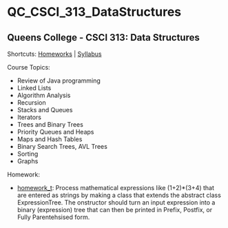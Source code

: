 # QC_CSCI_313_DataStructures
## Queens College - CSCI 313: Data Structures

Shortcuts: 
[Homeworks](https://github.com/eng-jonathan/QC_CSCI_313_DataStructures/tree/master/homework) |
[Syllabus](https://github.com/eng-jonathan/QC_CSCI_313_DataStructures/blob/master/syllabus/syllabus_csci313.pdf)

Course Topics:
* Review of Java programming
* Linked Lists
* Algorithm Analysis
* Recursion
* Stacks and Queues
* Iterators
* Trees and Binary Trees
* Priority Queues and Heaps
* Maps and Hash Tables
* Binary Search Trees, AVL Trees
* Sorting
* Graphs

Homework:
* [homework_t](https://github.com/eng-jonathan/QC_CSCI_313_DataStructures/blob/master/homework/homework_t.java): Process mathematical expressions like (1+2)*(3+4) that are entered as strings by making a class that extends the abstract class ExpressionTree. The onstructor should turn an input expression into a binary (expression) tree that can then be printed in Prefix, Postfix, or Fully Parentehsised form.
